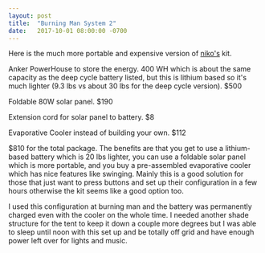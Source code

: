 ```yaml
---
layout: post
title:  "Burning Man System 2"
date:   2017-10-01 08:00:00 -0700
---
```


Here is the much more portable and expensive version of <a href="">niko's</a> kit.

Anker PowerHouse to store the energy. 400 WH which is about the same capacity as the deep cycle battery listed, but this is lithium based so it's much lighter (9.3 lbs vs about 30 lbs for the deep cycle version). $500 

Foldable 80W solar panel. $190 

Extension cord for solar panel to battery. $8 

Evaporative Cooler instead of building your own. $112 

$810 for the total package. The benefits are that you get to use a lithium-based battery which is 20 lbs lighter, you can use a foldable solar panel which is more portable, and you buy a pre-assembled evaporative cooler which has nice features like swinging. Mainly this is a good solution for those that just want to press buttons and set up their configuration in a few hours otherwise the kit seems like a good option too.

I used this configuration at burning man and the battery was permanently charged even with the cooler on the whole time. I needed another shade structure for the tent to keep it down a couple more degrees but I was able to sleep until noon with this set up and be totally off grid and have enough power left over for lights and music.
